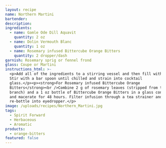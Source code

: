 ```yaml
---
layout: recipe
name: Northern Martini
bartender:
description:
ingredients:
  - name: Gamle Ode Dill Aquavit
    quantity: 2 oz
  - name: Dolin Vermouth Blanc
    quantity: 1 oz
  - name: Rosemary infused Bittercube Orange Bitters
    quantity: 2 dropper/dash
garnish: Rosemary sprig or fennel frond
glass: Coupe or Martini
instructions_html: >-
  <p>Add all of the ingredients to a stirring vessel and then fill with ice.
  Stir with a bar spoon until chilled and strain into cocktail
  glass.</p><p><strong>For Rosemary infused Bittercube Orange
  Bitters</strong><br />Combine 2 g of rosemary leaves (stripped from the
  branch) and a 1 oz bottle of Bittercube Orange Bitters in a glass container
  and macerate for 48 hours. Filter infusion through a tea strainer and
  re-bottle into eyedropper.</p>
image: /uploads/recipes/Northern_Martini.jpg
tags:
  - Spirit Forward
  - Herbaceous
  - Aromatic
products:
  - orange-bitters
featured: false
---
```



